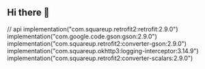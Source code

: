 ## Hi there 👋

  // api
    implementation("com.squareup.retrofit2:retrofit:2.9.0")
    implementation("com.google.code.gson:gson:2.9.0")
    implementation("com.squareup.retrofit2:converter-gson:2.9.0")
    implementation("com.squareup.okhttp3:logging-interceptor:3.14.9")
    implementation("com.squareup.retrofit2:converter-scalars:2.9.0")
    
<!--
**shrutimoradiya/shrutimoradiya** is a ✨ _special_ ✨ repository because its `README.md` (this file) appears on your GitHub profile.

Here are some ideas to get you started:

- 🔭 I’m currently working on ...
- 🌱 I’m currently learning ...
- 👯 I’m looking to collaborate on ...
- 🤔 I’m looking for help with ...
- 💬 Ask me about ...
- 📫 How to reach me: ...
- 😄 Pronouns: ...
- ⚡ Fun fact: ...
-->
